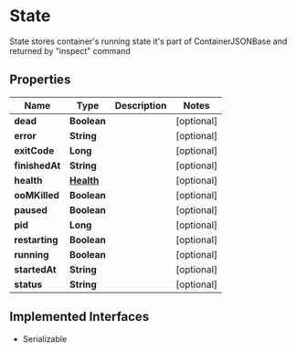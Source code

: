 

# State

State stores container's running state it's part of ContainerJSONBase and returned by \"inspect\" command

## Properties

| Name | Type | Description | Notes |
|------------ | ------------- | ------------- | -------------|
|**dead** | **Boolean** |  |  [optional] |
|**error** | **String** |  |  [optional] |
|**exitCode** | **Long** |  |  [optional] |
|**finishedAt** | **String** |  |  [optional] |
|**health** | [**Health**](Health.md) |  |  [optional] |
|**ooMKilled** | **Boolean** |  |  [optional] |
|**paused** | **Boolean** |  |  [optional] |
|**pid** | **Long** |  |  [optional] |
|**restarting** | **Boolean** |  |  [optional] |
|**running** | **Boolean** |  |  [optional] |
|**startedAt** | **String** |  |  [optional] |
|**status** | **String** |  |  [optional] |


## Implemented Interfaces

* Serializable


